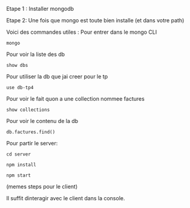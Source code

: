 Etape 1 : Installer mongodb

Etape 2: 
Une fois que mongo est toute bien installe (et dans votre path)

Voici des commandes utiles : 
Pour entrer dans le mongo CLI
```
mongo
```
Pour voir la liste des db
``` 
show dbs 
```
Pour utiliser la db que jai creer pour le tp
```
use db-tp4
```
Pour voir le fait quon a une collection nommee factures
```
show collections
```

Pour voir le contenu de la db
```
db.factures.find()
```


Pour partir le server:
```
cd server
```
```
npm install
```
```
npm start
```

(memes steps pour le client)

Il suffit dinteragir avec le client dans la console.

